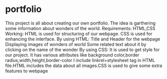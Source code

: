 # portfolio
This project is all about creating our own portfolio.
The idea is garthering some information about wonders of the world.
Requirements:
        HTML,CSS
 Working:
    HTML is used for structuring of our webpage.
    CSS is used for enhancing the interface.
By using HTML:
    Title and Header for the webpage
    Displaying images of wonders of world
    Some related text about it by clicking on the name of the wonder
By using CSS:
    It is used to get style for our project.
    It has various attributes like background color,border radius,width,height,border-color 
I include linkrel=stylesheet tag in HTML file.HTML includes the data about all images.CSS is used to give some extra features to webpage
